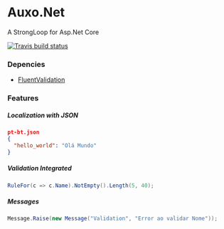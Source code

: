 # Auxo.Net

A StrongLoop for Asp.Net Core

[![Travis build status](https://travis-ci.org/allangomessl/Auxo.Net.svg?branch=master)](https://travis-ci.org/allangomessl/Auxo.Net/builds)

### Depencies
- [FluentValidation](https://github.com/JeremySkinner/FluentValidation)


### Features

##### Localization with JSON
```json
pt-bt.json
{
  "hello_world": "Olá Mundo"
}
```

##### Validation Integrated
```C#
RuleFor(c => c.Name).NotEmpty().Length(5, 40);
```

##### Messages
```C#
Message.Raise(new Message("Validation", "Error ao validar Nome"));
```
